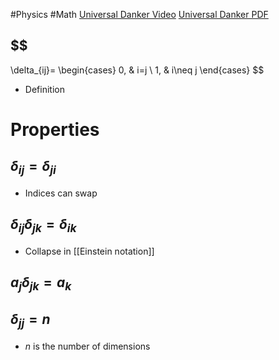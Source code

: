 #Physics #Math 
[Universal Danker Video](https://www.youtube.com/watch?v=nUxaL444Uv0)
[Universal Danker PDF](https://en.universaldenker.org/files/pdf_documents/2021-02/kronecker-delta.pdf)
## $$
\delta_{ij}=
\begin{cases}
0, & i=j \\
1, & i\neq j
\end{cases}
$$
* Definition
# Properties
## $\delta_{ij}=\delta_{ji}$
* Indices can swap
## $\delta_{ij}\delta_{jk}=\delta_{ik}$
* Collapse in [[Einstein notation]]
## $a_j\delta_{jk}=a_k$
## $\delta_{jj}=n$
* $\displaystyle n$ is the number of dimensions